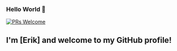 ### Hello World 👋

[![PRs Welcome](https://img.shields.io/badge/PRs-welcome-971901.svg?style=flat&logo=github)](https://github.com/Inthefield7)

## I'm [**Erik**] and welcome to my GitHub profile!
<!--
**Inthefield7/Inthefield7** is a ✨ _special_ ✨ repository because its `README.md` (this file) appears on your GitHub profile.

Here are some ideas to get you started:

- 🔭 I’m currently working on 
- 🌱 I’m currently learning ...
- 👯 I’m looking to collaborate on ...
- 🤔 I’m looking for help with ...
- 💬 Ask me about ...
- 📫 How to reach me: ...
- 😄 Pronouns: ...
- ⚡ Fun fact: ...
-->
